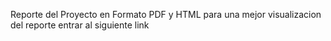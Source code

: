 
Reporte del Proyecto en Formato PDF y HTML para una mejor visualizacion del reporte entrar al siguiente link

